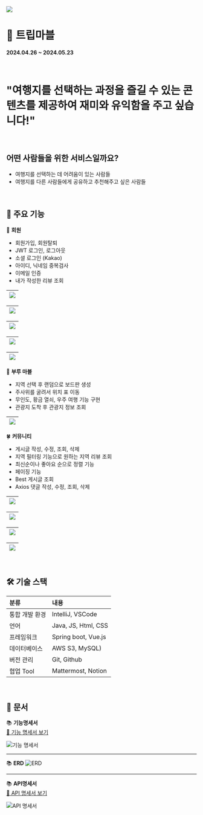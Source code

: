 <img src="https://github.com/user-attachments/assets/13e4b72f-72ff-4f3f-b24a-3cca83b59159">
</br>

# 🎲 트립마블
**2024.04.26 ~ 2024.05.23**

</br>

# "여행지를 선택하는 과정을 즐길 수 있는 콘텐츠를 제공하여 재미와 유익함을 주고 싶습니다!"

</br>

## 어떤 사람들을 위한 서비스일까요?
- 여행지를 선택하는 데 어려움이 있는 사람들
- 여행지를 다른 사람들에게 공유하고 추천해주고 싶은 사람들

</br>

## 👊 주요 기능

👤 **회원**
- 회원가입, 회원탈퇴
- JWT 로그인, 로그아웃
- 소셜 로그인 (Kakao)
- 아이디, 닉네임 중복검사
- 이메일 인증
- 내가 작성한 리뷰 조회

|<div width="100%"><img src="https://github.com/user-attachments/assets/b893ec06-f660-4433-9c65-c6c217ce138b"></div>|
|:------------------------------------------------------:|

|<div><img src="https://github.com/user-attachments/assets/801daf70-ebe8-4ba8-9ab2-3d06f7e7a692"></div>|
|:------------------------------------------------------:|

|<div><img src="https://github.com/user-attachments/assets/fda61ab1-9fac-44f0-8043-11bf792b2a86"></div>|
|:------------------------------------------------------:|

|<div><img src="https://github.com/user-attachments/assets/1b1281ef-e4d3-4ebb-b14b-36cebad19e28" ></div>|
|:------------------------------------------------------:|

|<div><img src="https://github.com/user-attachments/assets/c2b3bcf2-491d-4f04-81cf-f501eecd879a" ></div>|
|:------------------------------------------------------:|

🎲 **부루 마블**
- 지역 선택 후 랜덤으로 보드판 생성
- 주사위를 굴려서 위치 표 이동
- 무인도, 황금 열쇠, 우주 여행 기능 구현
- 관광지 도착 후 관광지 정보 조회

|<div><img src="https://github.com/user-attachments/assets/5df2c9a1-565c-4bf4-a143-6d8bc04e635e" ></div>|
|:------------------------------------------------------:|

🍀 **커뮤니티**
- 게시글 작성, 수정, 조회, 삭제
- 지역 필터링 기능으로 원하는 지역 리뷰 조회
- 최신순이나 좋아요 순으로 정렬 기능
- 페이징 기능
- Best 게시글 조회
- Axios 댓글 작성, 수정, 조회, 삭제

|<div><img src="https://github.com/user-attachments/assets/e7a106b8-e903-41ea-8969-378f0acf2364"></div>|
|:------------------------------------------------------:|

|<div><img src="https://github.com/user-attachments/assets/96547808-c7ab-428f-8ceb-4fd1c4d33507"></div>|
|:------------------------------------------------------:|

|<div><img src="https://github.com/user-attachments/assets/792da328-7104-4ebf-be98-3b50b57e6f7c"></div>|
|:------------------------------------------------------:|

|<div><img src="https://github.com/user-attachments/assets/652d7abd-04e9-4a89-871c-a63f2fbf10e6" ></div>|
|:------------------------------------------------------:|

</br>

## 🛠️ 기술 스택
|분류|내용|
|:---|:---|
|통합 개발 환경|IntelliJ, VSCode|
|언어|Java, JS, Html, CSS|
|프레임워크|Spring boot, Vue.js|
|데이터베이스|AWS S3, MySQL)|
|버전 관리|Git, Github|
|협업 Tool|Mattermost, Notion|

</br>

## 📖 문서
📚 **기능명세서**
</br>
[🔗 기능 명세서 보기](https://successful-mountain-ee3.notion.site/454d757178ac42b6b2767509eca3c132?v=13062621ba9e4ac0a0abf327d7c6757c&pvs=4)  

![기능 명세서](https://github.com/user-attachments/assets/d60a452a-014d-43f7-b896-0e9a12273fe8)

---

📚 **ERD**
![ERD](https://github.com/user-attachments/assets/d5a0be54-86a1-420c-b18b-91a23d9c3eed)

---

📚 **API명세서**
</br>
[🔗 API 명세서 보기](https://successful-mountain-ee3.notion.site/83d63cf81da04958936713a9460d3501?v=ba1a1ef9872a4edbb94c8e6709ba22c9&pvs=74)  

![API 명세서](https://github.com/user-attachments/assets/2970d7a3-c687-4222-9f20-d81d91c449c4)
